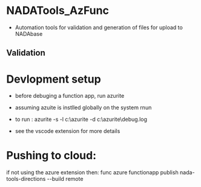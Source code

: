 
# NADATools_AzFunc
- Automation tools for validation and generation of files for upload to NADAbase

## Validation

# Devlopment setup
* before debuging a function app, run azurite
* assuming azuite is instlled globally on the system rnun

* to run : azurite -s -l c:\azurite -d c:\azurite\debug.log
* see the vscode extension for more details


# Pushing to cloud:
if not using the azure extension then:
func azure functionapp publish nada-tools-directions --build remote